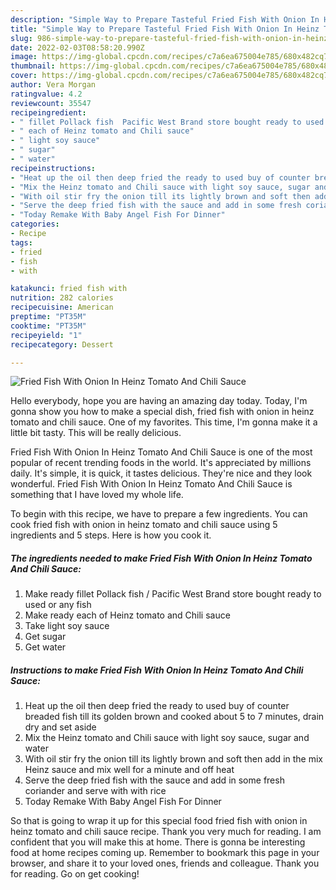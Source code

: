```yaml
---
description: "Simple Way to Prepare Tasteful Fried Fish With Onion In Heinz Tomato And Chili Sauce"
title: "Simple Way to Prepare Tasteful Fried Fish With Onion In Heinz Tomato And Chili Sauce"
slug: 986-simple-way-to-prepare-tasteful-fried-fish-with-onion-in-heinz-tomato-and-chili-sauce
date: 2022-02-03T08:58:20.990Z
image: https://img-global.cpcdn.com/recipes/c7a6ea675004e785/680x482cq70/fried-fish-with-onion-in-heinz-tomato-and-chili-sauce-recipe-main-photo.jpg
thumbnail: https://img-global.cpcdn.com/recipes/c7a6ea675004e785/680x482cq70/fried-fish-with-onion-in-heinz-tomato-and-chili-sauce-recipe-main-photo.jpg
cover: https://img-global.cpcdn.com/recipes/c7a6ea675004e785/680x482cq70/fried-fish-with-onion-in-heinz-tomato-and-chili-sauce-recipe-main-photo.jpg
author: Vera Morgan
ratingvalue: 4.2
reviewcount: 35547
recipeingredient:
- " fillet Pollack fish  Pacific West Brand store bought ready to used or any fish"
- " each of Heinz tomato and Chili sauce"
- " light soy sauce"
- " sugar"
- " water"
recipeinstructions:
- "Heat up the oil then deep fried the ready to used buy of counter breaded fish till its golden brown and cooked about 5 to 7 minutes, drain dry and set aside"
- "Mix the Heinz tomato and Chili sauce with light soy sauce, sugar and water"
- "With oil stir fry the onion till its lightly brown and soft then add in the mix Heinz sauce and mix well for a minute and off heat"
- "Serve the deep fried fish with the sauce and add in some fresh coriander and serve with with rice"
- "Today Remake With Baby Angel Fish For Dinner"
categories:
- Recipe
tags:
- fried
- fish
- with

katakunci: fried fish with 
nutrition: 282 calories
recipecuisine: American
preptime: "PT35M"
cooktime: "PT35M"
recipeyield: "1"
recipecategory: Dessert

---
```



![Fried Fish With Onion In Heinz Tomato And Chili Sauce](https://img-global.cpcdn.com/recipes/c7a6ea675004e785/680x482cq70/fried-fish-with-onion-in-heinz-tomato-and-chili-sauce-recipe-main-photo.jpg)

Hello everybody, hope you are having an amazing day today. Today, I'm gonna show you how to make a special dish, fried fish with onion in heinz tomato and chili sauce. One of my favorites. This time, I'm gonna make it a little bit tasty. This will be really delicious.



Fried Fish With Onion In Heinz Tomato And Chili Sauce is one of the most popular of recent trending foods in the world. It's appreciated by millions daily. It's simple, it is quick, it tastes delicious. They're nice and they look wonderful. Fried Fish With Onion In Heinz Tomato And Chili Sauce is something that I have loved my whole life.


To begin with this recipe, we have to prepare a few ingredients. You can cook fried fish with onion in heinz tomato and chili sauce using 5 ingredients and 5 steps. Here is how you cook it.

<!--inarticleads1-->

##### The ingredients needed to make Fried Fish With Onion In Heinz Tomato And Chili Sauce:

1. Make ready  fillet Pollack fish / Pacific West Brand store bought ready to used or any fish
1. Make ready  each of Heinz tomato and Chili sauce
1. Take  light soy sauce
1. Get  sugar
1. Get  water




<!--inarticleads2-->

##### Instructions to make Fried Fish With Onion In Heinz Tomato And Chili Sauce:

1. Heat up the oil then deep fried the ready to used buy of counter breaded fish till its golden brown and cooked about 5 to 7 minutes, drain dry and set aside
1. Mix the Heinz tomato and Chili sauce with light soy sauce, sugar and water
1. With oil stir fry the onion till its lightly brown and soft then add in the mix Heinz sauce and mix well for a minute and off heat
1. Serve the deep fried fish with the sauce and add in some fresh coriander and serve with with rice
1. Today Remake With Baby Angel Fish For Dinner




So that is going to wrap it up for this special food fried fish with onion in heinz tomato and chili sauce recipe. Thank you very much for reading. I am confident that you will make this at home. There is gonna be interesting food at home recipes coming up. Remember to bookmark this page in your browser, and share it to your loved ones, friends and colleague. Thank you for reading. Go on get cooking!
